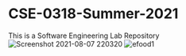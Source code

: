 # CSE-0318-Summer-2021
This is a Software Engineering Lab Repository
![Screenshot 2021-08-07 220320](https://user-images.githubusercontent.com/87440048/128606578-75a10b8d-72db-4e20-8648-3319de89c557.png)
![efood1](https://user-images.githubusercontent.com/87440048/134490975-1e63211c-0243-4e8e-9c1c-85adf6bb6f2d.PNG)
